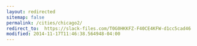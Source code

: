 ```yaml
---
layout: redirected
sitemap: false
permalink: /cities/chicago2/
redirect_to:  https://slack-files.com/T0G0HKKFZ-F40CE4KFW-d1cc5cad46
modified: 2014-11-17T11:46:38.564948-04:00
---
```

